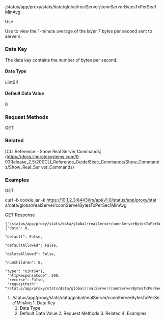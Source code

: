 ##
/status/app/proxy/stats/data/global/realServer/connServerBytesTxPerSec1MinAvg

Use

Use to view the 1-minute average of the layer 7 bytes per second sent to
servers.

### Data Key

The data key contains the number of bytes per second.

#### Data Type

uint64

#### Default Data Value

0

### Request Methods

GET

### Related

[CLI Reference - Show Real Server Commands](https://docs.lineratesystems.com/0
93Release_2.5/200CLI_Reference_Guide/Exec_Commands/Show_Commands/Show_Real_Ser
ver_Commands)

### Examples

GET

curl -b cookie.jar -k https://10.1.2.3:8443/lrs/api/v1.0/status/app/proxy/stat
s/data/global/realServer/connServerBytesTxPerSec1MinAvg

GET Response

    
    {"/status/app/proxy/stats/data/global/realServer/connServerBytesTxPerSec1MinAvg": {"data": 0,
                                                                                        "default": False,
                                                                                        "defaultAllowed": False,
                                                                                        "deleteAllowed": False,
                                                                                        "numChildren": 0,
                                                                                        "type": "uint64"},
     "httpResponseCode": 200,
     "recurse": False,
     "requestPath": "/status/app/proxy/stats/data/global/realServer/connServerBytesTxPerSec1MinAvg"}
    

  1. /status/app/proxy/stats/data/global/realServer/connServerBytesTxPerSec1MinAvg
    1. Data Key
      1. Data Type
      2. Default Data Value
    2. Request Methods
    3. Related
    4. Examples

